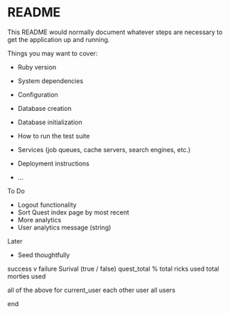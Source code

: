# README

This README would normally document whatever steps are necessary to get the
application up and running.

Things you may want to cover:

* Ruby version

* System dependencies

* Configuration

* Database creation

* Database initialization

* How to run the test suite

* Services (job queues, cache servers, search engines, etc.)

* Deployment instructions

* ...

To Do
- Logout functionality
- Sort Quest index page by most recent
- More analytics
- User analytics message (string) 

Later
- Seed thoughtfully
















success v failure
Surival (true / false)
quest_total %
total ricks used
total morties used 

all of the above for
current_user
each other user
all users

end